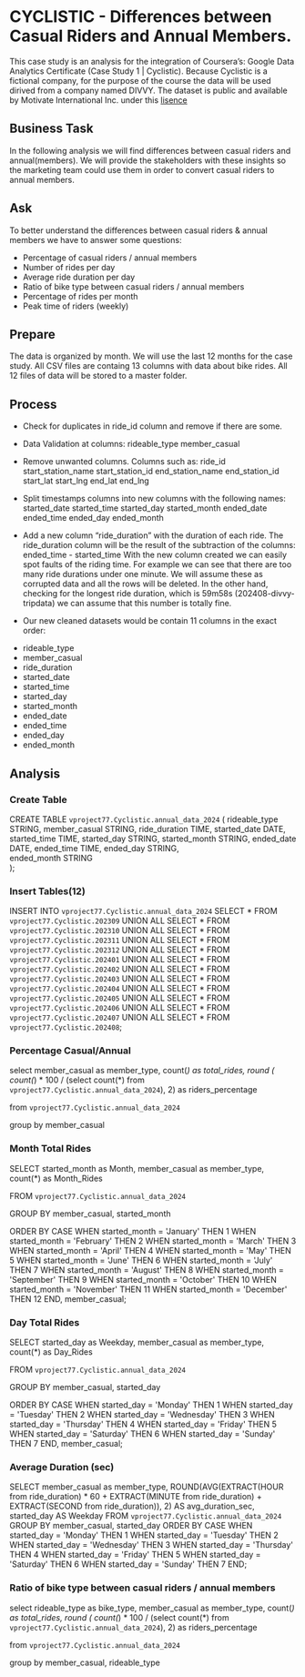 # CYCLISTIC - Differences between Casual Riders and Annual Members. 

This case study is an analysis for the integration of Coursera’s: Google Data Analytics Certificate (Case Study 1 | Cyclistic). 
Because Cyclistic is a fictional company, for the purpose of the course the data will be used dirived from a company named DIVVY.
The dataset is public and available by Motivate International Inc. under this [lisence](https://divvybikes.com/data-license-agreement) 


## Business Task
In the following analysis we will find differences between casual riders and annual(members). We will provide the stakeholders with these insights so the marketing team could use them in order to convert casual riders to annual members. 


## Ask

To better understand the differences between casual riders & annual members we have to answer some questions: 

* Percentage of casual riders / annual members
* Number of rides per day
* Average ride duration per day
* Ratio of bike type between casual riders / annual members
* Percentage of rides per month
* Peak time of riders (weekly)


## Prepare

The data is organized by month. We will use the last 12 months for the case study. 
All CSV files are containg 13 columns with data about bike rides. 
All 12 files of data will be stored to a master folder. 


## Process

* Check for duplicates in ride_id column and remove if there are some. 
* Data Validation at columns:
rideable_type
member_casual
* Remove unwanted columns. Columns such as: 
ride_id
start_station_name
start_station_id
end_station_name 
end_station_id
start_lat
start_lng
end_lat
end_lng
* Split timestamps columns into new columns with the following names:
started_date
started_time
started_day
started_month
ended_date
ended_time
ended_day
ended_month

* Add a new column “ride_duration” with the duration of each ride. The ride_duration column will be the result of the subtraction of the columns:
ended_time - started_time
With the new column created we can easily spot faults of the riding time. For example we can see that there are too many ride durations under one minute. We will assume these as corrupted data and all the rows will be deleted. In the other hand, checking for the longest ride duration, which is 59m58s (202408-divvy-tripdata) we can assume that this number is totally fine.  


* Our new cleaned datasets would be contain 11 columns in the exact order:

- rideable_type
- member_casual
- ride_duration
- started_date
- started_time
- started_day
- started_month
- ended_date
- ended_time
- ended_day
- ended_month


## Analysis


### Create Table  

CREATE TABLE `vproject77.Cyclistic.annual_data_2024`
(
  rideable_type STRING,
  member_casual STRING,
  ride_duration TIME,
  started_date DATE,
  started_time TIME,
  started_day STRING,
  started_month STRING,
  ended_date DATE,
  ended_time TIME,
  ended_day STRING,    
  ended_month STRING   
);


### Insert Tables(12)  

INSERT INTO `vproject77.Cyclistic.annual_data_2024`
SELECT * FROM `vproject77.Cyclistic.202309`
UNION ALL
SELECT * FROM `vproject77.Cyclistic.202310`
UNION ALL
SELECT * FROM `vproject77.Cyclistic.202311`
UNION ALL
SELECT * FROM `vproject77.Cyclistic.202312`
UNION ALL
SELECT * FROM `vproject77.Cyclistic.202401`
UNION ALL
SELECT * FROM `vproject77.Cyclistic.202402`
UNION ALL
SELECT * FROM `vproject77.Cyclistic.202403`
UNION ALL
SELECT * FROM `vproject77.Cyclistic.202404`
UNION ALL
SELECT * FROM `vproject77.Cyclistic.202405`
UNION ALL
SELECT * FROM `vproject77.Cyclistic.202406`
UNION ALL
SELECT * FROM `vproject77.Cyclistic.202407`
UNION ALL
SELECT * FROM `vproject77.Cyclistic.202408`;


### Percentage Casual/Annual  

select 
  member_casual as member_type,
  count(*) as total_rides,
  round ( count(*) * 100 / (select count(*) from `vproject77.Cyclistic.annual_data_2024`), 2) as riders_percentage

from `vproject77.Cyclistic.annual_data_2024`

group by member_casual

### Month Total Rides  

SELECT 
  started_month as Month,
  member_casual as member_type,
  count(*) as Month_Rides

FROM
  `vproject77.Cyclistic.annual_data_2024`

GROUP BY 
  member_casual,
  started_month

ORDER BY 
  CASE 
    WHEN started_month = 'January' THEN 1
    WHEN started_month = 'February' THEN 2
    WHEN started_month = 'March' THEN 3
    WHEN started_month = 'April' THEN 4
    WHEN started_month = 'May' THEN 5
    WHEN started_month = 'June' THEN 6
    WHEN started_month = 'July' THEN 7
    WHEN started_month = 'August' THEN 8
    WHEN started_month = 'September' THEN 9
    WHEN started_month = 'October' THEN 10
    WHEN started_month = 'November' THEN 11
    WHEN started_month = 'December' THEN 12
  END,
  member_casual;


### Day Total Rides  

SELECT 
  started_day as Weekday,
  member_casual as member_type,
  count(*) as Day_Rides

FROM
  `vproject77.Cyclistic.annual_data_2024`

GROUP BY 
  member_casual,
  started_day

ORDER BY 
  CASE 
    WHEN started_day = 'Monday' THEN 1
    WHEN started_day = 'Tuesday' THEN 2
    WHEN started_day = 'Wednesday' THEN 3
    WHEN started_day = 'Thursday' THEN 4
    WHEN started_day = 'Friday' THEN 5
    WHEN started_day = 'Saturday' THEN 6
    WHEN started_day = 'Sunday' THEN 7
  END,
  member_casual;

### Average Duration (sec)

SELECT 
  member_casual as member_type,
  ROUND(AVG(EXTRACT(HOUR from ride_duration) * 60 + 
      EXTRACT(MINUTE from ride_duration) + 
      EXTRACT(SECOND from ride_duration)), 2) AS avg_duration_sec,
  started_day AS Weekday
FROM 
  `vproject77.Cyclistic.annual_data_2024`
GROUP BY 
  member_casual, 
  started_day
ORDER BY
  CASE 
    WHEN started_day = 'Monday' THEN 1
    WHEN started_day = 'Tuesday' THEN 2
    WHEN started_day = 'Wednesday' THEN 3
    WHEN started_day = 'Thursday' THEN 4
    WHEN started_day = 'Friday' THEN 5
    WHEN started_day = 'Saturday' THEN 6
    WHEN started_day = 'Sunday' THEN 7
  END;


### Ratio of bike type between casual riders / annual members

select 
  rideable_type as bike_type,
  member_casual as member_type,
  count(*) as total_rides,
  round ( count(*) * 100 / (select count(*) from `vproject77.Cyclistic.annual_data_2024`), 2) as riders_percentage

from `vproject77.Cyclistic.annual_data_2024`

group by member_casual, rideable_type


